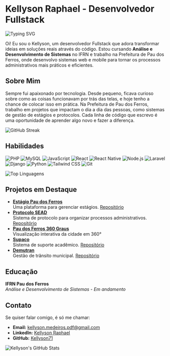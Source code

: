 # Kellyson Raphael - Desenvolvedor Fullstack

![Typing SVG](https://readme-typing-svg.herokuapp.com?font=Fira+Code&color=%2336BCF7&size=20&lines=Desenvolvedor+Fullstack)

Oi! Eu sou o Kellyson, um desenvolvedor Fullstack que adora transformar ideias em soluções reais através do código. Estou cursando **Análise e Desenvolvimento de Sistemas** no IFRN e trabalho na Prefeitura de Pau dos Ferros, onde desenvolvo sistemas web e mobile para tornar os processos administrativos mais práticos e eficientes.

## Sobre Mim

Sempre fui apaixonado por tecnologia. Desde pequeno, ficava curioso sobre como as coisas funcionavam por trás das telas, e hoje tenho a chance de colocar isso em prática. Na Prefeitura de Pau dos Ferros, trabalho em projetos que impactam o dia a dia das pessoas, como sistemas de gestão de estágios e protocolos. Cada linha de código que escrevo é uma oportunidade de aprender algo novo e fazer a diferença.

![GitHub Streak](https://github-readme-streak-stats.herokuapp.com/?user=kellyson71&theme=dark)

## Habilidades

![PHP](https://img.shields.io/badge/-PHP-777BB4?style=flat-square&logo=php&logoColor=white)
![MySQL](https://img.shields.io/badge/-MySQL-4479A1?style=flat-square&logo=mysql&logoColor=white)
![JavaScript](https://img.shields.io/badge/-JavaScript-F7DF1E?style=flat-square&logo=javascript&logoColor=black)
![React](https://img.shields.io/badge/-React-61DAFB?style=flat-square&logo=react&logoColor=black)
![React Native](https://img.shields.io/badge/-React%20Native-61DAFB?style=flat-square&logo=react&logoColor=black)
![Node.js](https://img.shields.io/badge/-Node.js-339933?style=flat-square&logo=nodedotjs&logoColor=white)
![Laravel](https://img.shields.io/badge/-Laravel-FF2D20?style=flat-square&logo=laravel&logoColor=white)
![Django](https://img.shields.io/badge/-Django-092E20?style=flat-square&logo=django&logoColor=white)
![Python](https://img.shields.io/badge/-Python-3776AB?style=flat-square&logo=python&logoColor=white)
![Tailwind CSS](https://img.shields.io/badge/-Tailwind%20CSS-06B6D4?style=flat-square&logo=tailwindcss&logoColor=white)
![Git](https://img.shields.io/badge/-Git-F05032?style=flat-square&logo=git&logoColor=white)

![Top Linguagens](https://github-readme-stats.vercel.app/api/top-langs/?username=kellyson71&layout=compact&theme=dracula)

## Projetos em Destaque

- **[Estágio Pau dos Ferros](https://estagiopaudosferros.com/)**  
  Uma plataforma para gerenciar estágios. [Repositório](https://github.com/Kellyson71/Estagio_PDF)  
- **[Protocolo SEAD](https://protocolosead.com/protocolo)**  
  Sistema de protocolo para organizar processos administrativos. [Repositório](https://github.com/Kellyson71/Protocolo_SEAD)  
- **[Pau dos Ferros 360 Graus](https://paudosferros360graus.com.br)**  
  Visualização interativa da cidade em 360°
- **[Supaco](https://suap2.estagiopaudosferros.com)**  
  Sistema de suporte acadêmico. [Repositório](https://github.com/Kellyson71/SUPACO_ifrn-api)  
- **[Demutran](https://demutranpaudosferros.com.br)**  
  Gestão de trânsito municipal. [Repositório](https://github.com/Kellyson71/demutran)  

## Educação

**IFRN Pau dos Ferros**  
*Análise e Desenvolvimento de Sistemas - Em andamento* 

## Contato

Se quiser falar comigo, é só me chamar:

- **Email:** [kellyson.medeiros.pdf@gmail.com](mailto:kellyson.medeiros.pdf@gmail.com)  
- **LinkedIn:** [Kellyson Raphael](https://www.linkedin.com/in/kellyson-raphael-398578264/)  
- **GitHub:** [Kellyson71](https://github.com/Kellyson71)  

![Kellyson's GitHub Stats](https://github-readme-stats.vercel.app/api?username=kellyson71&show_icons=true&theme=dracula)

